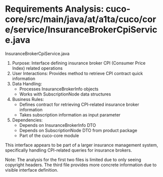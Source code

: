# Requirements Analysis: cuco-core/src/main/java/at/a1ta/cuco/core/service/InsuranceBrokerCpiService.java

InsuranceBrokerCpiService.java
1. Purpose: Interface defining insurance broker CPI (Consumer Price Index) related operations
2. User Interactions: Provides method to retrieve CPI contract quick information
3. Data Handling:
   - Processes InsuranceBrokerInfo objects
   - Works with SubscriptionNode data structures
4. Business Rules:
   - Defines contract for retrieving CPI-related insurance broker information
   - Takes subscription information as input parameter
5. Dependencies:
   - Depends on InsuranceBrokerInfo DTO
   - Depends on SubscriptionNode DTO from product package
   - Part of the cuco-core module

This interface appears to be part of a larger insurance management system, specifically handling CPI-related queries for insurance brokers.

Note: The analysis for the first two files is limited due to only seeing copyright headers. The third file provides more concrete information due to visible interface definition.